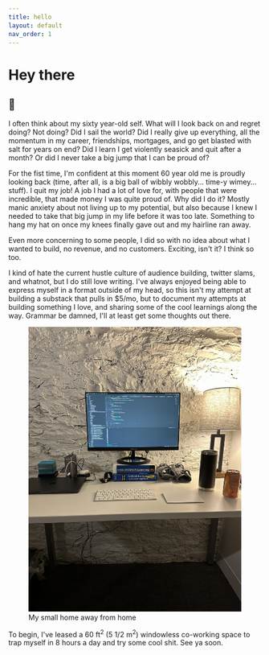 ```yaml
---
title: hello
layout: default
nav_order: 1
---
```


# Hey there

## 👋

I often think about my sixty year-old self. What will I look back on and regret doing? Not doing? Did I sail the world? Did I really give up everything, all the momentum in my career, friendships, mortgages, and go get blasted with salt for years on end? Did I learn I get violently seasick and quit after a month? Or did I never take a big jump that I can be proud of?

For the fist time, I'm confident at this moment 60 year old me is proudly looking back (time, after all, is a big ball of wibbly wobbly... time-y wimey... stuff). I quit my job! A job I had a lot of love for, with people that were incredible, that made money I was quite proud of. Why did I do it? Mostly manic anxiety about not living up to my potential, but also because I knew I needed to take that big jump in my life before it was too late. Something to hang my hat on once my knees finally gave out and my hairline ran away.

Even more concerning to some people, I did so with no idea about what I wanted to build, no revenue, and no customers. Exciting, isn't it? I think so too.

I kind of hate the current hustle culture of audience building, twitter slams, and whatnot, but I do still love writing. I've always enjoyed being able to express myself in a format outside of my head, so this isn't my attempt at building a substack that pulls in $5/mo, but to document my attempts at building something I love, and sharing some of the cool learnings along the way. Grammar be damned, I'll at least get some thoughts out there.

<figure>
<img src="./office.jpeg" />
<figcaption>My small home away from home</figcaption>
</figure>

To begin, I've leased a 60 ft<sup>2</sup> (5 1/2 m<sup>2</sup>) windowless co-working space to trap myself in 8 hours a day and try some cool shit. See ya soon.
